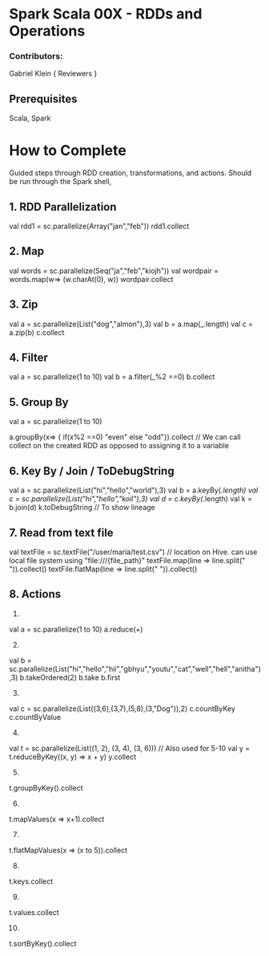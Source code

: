 # Spark Scala 00X - RDDs and Operations

### Contributors:
Gabriel Klein
{ Reviewers }

## Prerequisites

Scala, Spark

# How to Complete

Guided steps through RDD creation, transformations, and actions. Should be run through the Spark shell,

## 1. RDD Parallelization

val rdd1 = sc.parallelize(Array("jan","feb"))
rdd1.collect

## 2. Map

val words = sc.parallelize(Seq("ja","feb","kiojh"))
val wordpair = words.map(w=> (w.charAt(0), w))
wordpair.collect

## 3. Zip
val a = sc.parallelize(List("dog","almon"),3)
val b = a.map(_.length)
val c = a.zip(b)
c.collect

## 4. Filter

val a = sc.parallelize(1 to 10)
val b = a.filter(_%2 ==0)
b.collect

## 5. Group By

val a = sc.parallelize(1 to 10)

a.groupBy(x=> { if(x%2 ==0) "even" else "odd"}).collect // We can call collect on the created RDD as opposed to assigning it to a variable


## 6. Key By / Join / ToDebugString

val a = sc.parallelize(List("hi","hello","world"),3)
val b = a.keyBy(_.length)
val c = sc.parallelize(List("hi","hello","koil"),3)
val d = c.keyBy(_.length)
val k = b.join(d)
k.toDebugString // To show lineage

## 7. Read from text file

val textFile = sc.textFile("/user/maria/test.csv") // location on Hive. can use local file system using "file:///{file_path}"
textFile.map(line => line.split(" ")).collect()
textFile.flatMap(line => line.split(" ")).collect()

## 8. Actions

1) 
val a = sc.parallelize(1 to 10)
a.reduce(_+_)

2) 
val b = sc.parallelize(List("hi","hello","hii","gbhyu","youtu","cat","well","hell","anitha"),3)
b.takeOrdered(2)
b.take
b.first

3)
val c = sc.parallelize(List((3,6),(3,7),(5,8),(3,"Dog")),2)
c.countByKey
c.countByValue

4)
val t = sc.parallelize(List((1, 2), (3, 4), (3, 6)))  // Also used for 5-10
val y = t.reduceByKey((x, y) => x + y)
y.collect

5)
t.groupByKey().collect

6)
t.mapValues(x => x+1).collect

7)
t.flatMapValues(x => (x to 5)).collect

8)
t.keys.collect

9)
t.values.collect

10)
t.sortByKey().collect




